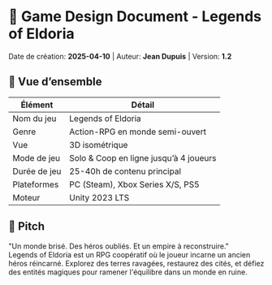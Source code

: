 # 🧙 Game Design Document - Legends of Eldoria

Date de création: **2025-04-10** | Auteur: **Jean Dupuis** | Version: **1.2**

## 🎯 Vue d’ensemble

| Élément      | Détail                                 |
| ------------ | -------------------------------------- |
| Nom du jeu   | Legends of Eldoria                     |
| Genre        | Action-RPG en monde semi-ouvert        |
| Vue          | 3D isométrique                         |
| Mode de jeu  | Solo & Coop en ligne jusqu’à 4 joueurs |
| Durée de jeu | 25-40h de contenu principal            |
| Plateformes  | PC (Steam), Xbox Series X/S, PS5       |
| Moteur       | Unity 2023 LTS                         |

## 🧵 Pitch

"Un monde brisé. Des héros oubliés. Et un empire à reconstruire."  
Legends of Eldoria est un RPG coopératif où le joueur incarne un ancien héros réincarné. Explorez des terres ravagées, restaurez des cités, et défiez des entités magiques pour ramener l'équilibre dans un monde en ruine.
